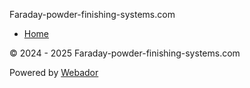 Faraday-powder-finishing-systems.com
      














 



* [Home](/)

© 2024 - 2025 Faraday-powder-finishing-systems.com

Powered by [Webador](https://www.webador.co.uk)

  